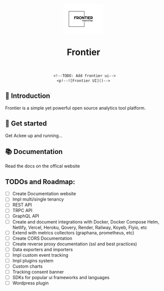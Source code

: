 <div align="center">

<img src="https://github.com/Azure-Blade/Frontier/blob/main/public/frontier-high-resolution-logo-black.png" title="Frontier" alt="Frontier logo" width="128">

# Frontier

<br/>

     <!--TODO: Add frontier ui-->
    <p!--![Frontier UI]()-->

</div>

## 👋 Introduction

Frontier is a simple yet powerful open source analytics tool platform.

## 🚀 Get started

Get Ackee up and running…

## 📚 Documentation

Read the docs on the offical website

## TODOs and Roadmap:

- [ ] Create Documentation website
- [ ] Impl multi/single tenancy
- [ ] REST API
- [ ] TRPC API
- [ ] GraphQL API
- [ ] Create and document integrations with Docker, Docker Compose Helm, Netlify, Vercel, Heroku, Qovery, Render, Railway, Koyeb, Flyio, etc
- [ ] Extend with metrics collectors (graphana, prometheus, etc)
- [ ] Create CORS Documentation
- [ ] Create reverse proxy documentation (ssl and best practices)
- [ ] Data exporters and importers
- [ ] Impl custom event tracking
- [ ] Impl plugins system
- [ ] Custom charts
- [ ] Tracking consent banner
- [ ] SDKs for popular ui frameworks and languages
- [ ] Wordpress plugin
